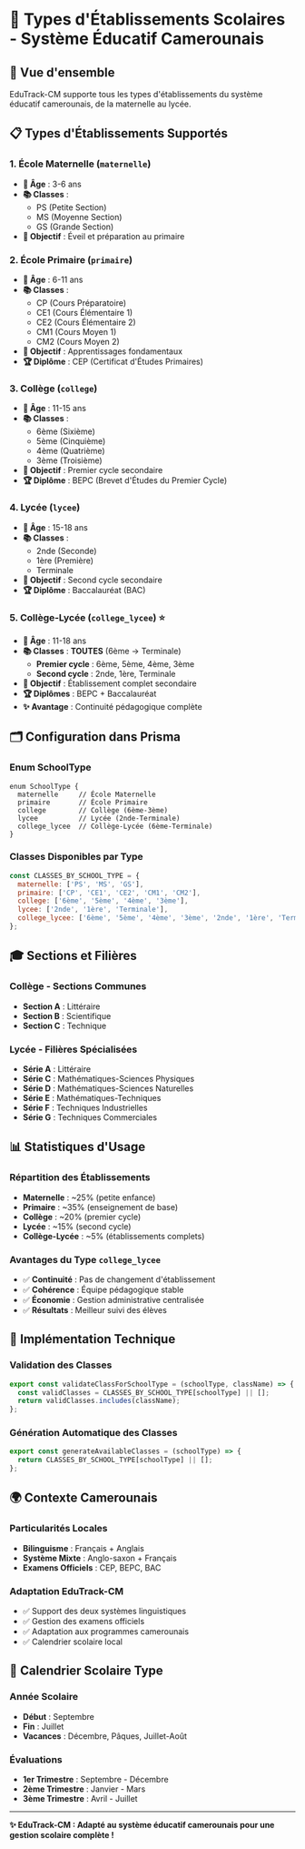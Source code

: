 # 🏫 Types d'Établissements Scolaires - Système Éducatif Camerounais

## 🎯 **Vue d'ensemble**

EduTrack-CM supporte tous les types d'établissements du système éducatif camerounais, de la maternelle au lycée.

## 📋 **Types d'Établissements Supportés**

### **1. École Maternelle** (`maternelle`)
- **🎂 Âge** : 3-6 ans
- **📚 Classes** : 
  - PS (Petite Section)
  - MS (Moyenne Section) 
  - GS (Grande Section)
- **🎯 Objectif** : Éveil et préparation au primaire

### **2. École Primaire** (`primaire`)
- **🎂 Âge** : 6-11 ans
- **📚 Classes** :
  - CP (Cours Préparatoire)
  - CE1 (Cours Élémentaire 1)
  - CE2 (Cours Élémentaire 2)
  - CM1 (Cours Moyen 1)
  - CM2 (Cours Moyen 2)
- **🎯 Objectif** : Apprentissages fondamentaux
- **🏆 Diplôme** : CEP (Certificat d'Études Primaires)

### **3. Collège** (`college`)
- **🎂 Âge** : 11-15 ans
- **📚 Classes** :
  - 6ème (Sixième)
  - 5ème (Cinquième)
  - 4ème (Quatrième)
  - 3ème (Troisième)
- **🎯 Objectif** : Premier cycle secondaire
- **🏆 Diplôme** : BEPC (Brevet d'Études du Premier Cycle)

### **4. Lycée** (`lycee`)
- **🎂 Âge** : 15-18 ans
- **📚 Classes** :
  - 2nde (Seconde)
  - 1ère (Première)
  - Terminale
- **🎯 Objectif** : Second cycle secondaire
- **🏆 Diplôme** : Baccalauréat (BAC)

### **5. Collège-Lycée** (`college_lycee`) ⭐
- **🎂 Âge** : 11-18 ans
- **📚 Classes** : **TOUTES** (6ème → Terminale)
  - **Premier cycle** : 6ème, 5ème, 4ème, 3ème
  - **Second cycle** : 2nde, 1ère, Terminale
- **🎯 Objectif** : Établissement complet secondaire
- **🏆 Diplômes** : BEPC + Baccalauréat
- **✨ Avantage** : Continuité pédagogique complète

## 🗂️ **Configuration dans Prisma**

### **Enum SchoolType**
```prisma
enum SchoolType {
  maternelle     // École Maternelle
  primaire       // École Primaire  
  college        // Collège (6ème-3ème)
  lycee          // Lycée (2nde-Terminale)
  college_lycee  // Collège-Lycée (6ème-Terminale)
}
```

### **Classes Disponibles par Type**
```javascript
const CLASSES_BY_SCHOOL_TYPE = {
  maternelle: ['PS', 'MS', 'GS'],
  primaire: ['CP', 'CE1', 'CE2', 'CM1', 'CM2'],
  college: ['6ème', '5ème', '4ème', '3ème'],
  lycee: ['2nde', '1ère', 'Terminale'],
  college_lycee: ['6ème', '5ème', '4ème', '3ème', '2nde', '1ère', 'Terminale']
};
```

## 🎓 **Sections et Filières**

### **Collège - Sections Communes**
- **Section A** : Littéraire
- **Section B** : Scientifique
- **Section C** : Technique

### **Lycée - Filières Spécialisées**
- **Série A** : Littéraire
- **Série C** : Mathématiques-Sciences Physiques
- **Série D** : Mathématiques-Sciences Naturelles
- **Série E** : Mathématiques-Techniques
- **Série F** : Techniques Industrielles
- **Série G** : Techniques Commerciales

## 📊 **Statistiques d'Usage**

### **Répartition des Établissements**
- **Maternelle** : ~25% (petite enfance)
- **Primaire** : ~35% (enseignement de base)
- **Collège** : ~20% (premier cycle)
- **Lycée** : ~15% (second cycle)
- **Collège-Lycée** : ~5% (établissements complets)

### **Avantages du Type `college_lycee`**
- ✅ **Continuité** : Pas de changement d'établissement
- ✅ **Cohérence** : Équipe pédagogique stable
- ✅ **Économie** : Gestion administrative centralisée
- ✅ **Résultats** : Meilleur suivi des élèves

## 🔧 **Implémentation Technique**

### **Validation des Classes**
```javascript
export const validateClassForSchoolType = (schoolType, className) => {
  const validClasses = CLASSES_BY_SCHOOL_TYPE[schoolType] || [];
  return validClasses.includes(className);
};
```

### **Génération Automatique des Classes**
```javascript
export const generateAvailableClasses = (schoolType) => {
  return CLASSES_BY_SCHOOL_TYPE[schoolType] || [];
};
```

## 🌍 **Contexte Camerounais**

### **Particularités Locales**
- **Bilinguisme** : Français + Anglais
- **Système Mixte** : Anglo-saxon + Français
- **Examens Officiels** : CEP, BEPC, BAC

### **Adaptation EduTrack-CM**
- ✅ Support des deux systèmes linguistiques
- ✅ Gestion des examens officiels
- ✅ Adaptation aux programmes camerounais
- ✅ Calendrier scolaire local

## 📅 **Calendrier Scolaire Type**

### **Année Scolaire**
- **Début** : Septembre
- **Fin** : Juillet
- **Vacances** : Décembre, Pâques, Juillet-Août

### **Évaluations**
- **1er Trimestre** : Septembre - Décembre
- **2ème Trimestre** : Janvier - Mars  
- **3ème Trimestre** : Avril - Juillet

---

**✨ EduTrack-CM : Adapté au système éducatif camerounais pour une gestion scolaire complète !**